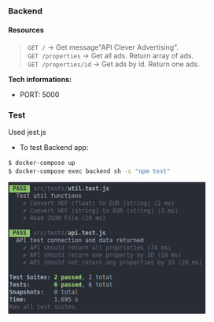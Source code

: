 ### Backend

#### Resources

> `GET /` -> Get message"API Clever Advertising".    
> `GET /properties` -> Get all ads. Return array of ads.   
> `GET /properties/id` -> Get ads by id. Return one ads. 

 **Tech informations:**
- PORT: 5000


 ### Test 

 Used jest.js

- To test Backend app:

```bash
$ docker-compose up
$ docker-compose exec backend sh -c "npm test"
```

![](figures/test_backend.png)

 
